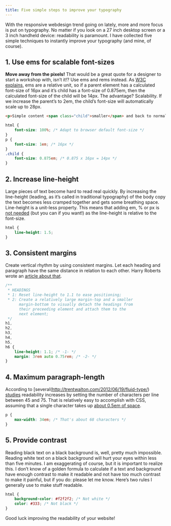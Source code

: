```yaml
---
title: Five simple steps to improve your typography
---
```


With the responsive webdesign trend going on lately, more and more focus is put on typography. No matter if you look on a 27 inch desktop screen or a 3 inch handheld device: readability is paramount. I have collected five simple techniques to instantly improve your typography (and mine, of course).

## 1. Use ems for scalable font-sizes

**Move away from the pixels!** That would be a great quote for a designer to start a workshop with, isn’t it!? Use ems and rems instead. As [W3C explains](http://www.w3.org/Style/Examples/007/units), ems are a relative unit, so if a parent element has a calculated font-size of 16px and it’s child has a font-size of 0.875em, then the calculated font-size of the child will be 14px. The advantage? Scalability. If we increase the parent’s to 2em, the child’s font-size will automatically scale up to 28px.

```html
<p>Simple content <span class="child">smaller</span> and back to normal</p>
```

```css
html {
	font-size: 100%; /* Adapt to browser default font-size */
}
p {
	font-size: 1em; /* 16px */
}
.child {
	font-size: 0.875em; /* 0.875 x 16px = 14px */
}
```

## 2. Increase line-height

Large pieces of text become hard to read real quickly. By increasing the line-height (leading, as it’s called in traditional typography) of the body copy the text becomes less cramped together and gets some breathing space. Line-height is a unit-less property. This means that adding em, % or px is [not needed](http://www.w3.org/TR/CSS2/visudet.html#propdef-line-height) (but you can if you want!) as the line-height is relative to the font-size.

```css
html {
	line-height: 1.5;
}
```

## 3. Consistent margins

Create vertical rhythm by using consistent margins. Let each heading and paragraph have the same distance in relation to each other. Harry Roberts wrote an [article about that](http://csswizardry.com/2012/06/single-direction-margin-declarations/).

```css
/**
 * HEADINGS
 * 1: Reset line-height to 1.1 to ease positioning;
 * 2: Create a relatively large margin-top and a smaller
      margin-bottom to visually detach the headings from
      their preceeding element and attach them to the
      next element;
 */
h1,
h2,
h3,
h4,
h5,
h6 {
	line-height: 1.1; /* -1- */
	margin: 3rem auto 0.75rem; /* -2- */
}
```

## 4. Maximum paragraph-length

According to [several(http://trentwalton.com/2012/06/19/fluid-type/) [studies](http://adamdscott.com/typography/set-your-measure-optimizing-line-length-for-reading/) readability increases by setting the number of characters per line between 45 and 75. That is relatively easy to accomplish with CSS, assuming that a single character takes up [about 0.5em of space](http://www.maxdesign.com.au/articles/em/).

```css
p {
	max-width: 34em; /* That's about 68 characters */
}
```

## 5. Provide contrast

Reading black text on a black background is, well, pretty much impossible. Reading white text on a black background will hurt your eyes within less than five minutes. I am exaggerating of course, but it is important to realize this. I don’t know of a golden formula to calculate if a text and background have enough contrast to make it readable and not have too much contrast to make it painful, but if you do: please let me know. Here’s two rules I generally use to make stuff readable.

```css
html {
	background-color: #f2f2f2; /* Not white */
	color: #333; /* Not black */
}
```

Good luck improving the readability of your website!
